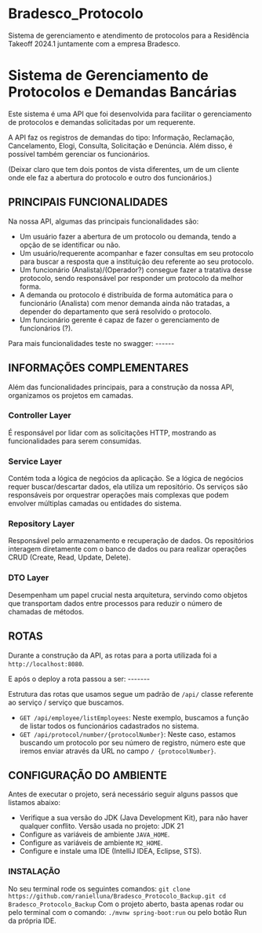 # Bradesco_Protocolo
Sistema de gerenciamento e atendimento de protocolos para a Residência Takeoff 2024.1 juntamente com a empresa Bradesco.

# Sistema de Gerenciamento de Protocolos e Demandas Bancárias

Este sistema é uma API que foi desenvolvida para facilitar o gerenciamento de protocolos e demandas solicitadas por um requerente.

A API faz os registros de demandas do tipo: Informação, Reclamação, Cancelamento, Elogi, Consulta, Solicitação e Denúncia. Além disso, é possível também gerenciar os funcionários.

(Deixar claro que tem dois pontos de vista diferentes, um de um cliente onde ele faz a abertura do protocolo e outro dos funcionários.)

## PRINCIPAIS FUNCIONALIDADES

Na nossa API, algumas das principais funcionalidades são:

- Um usuário fazer a abertura de um protocolo ou demanda, tendo a opção de se identificar ou não.
- Um usuário/requerente acompanhar e fazer consultas em seu protocolo para buscar a resposta que a instituição deu referente ao seu protocolo.
- Um funcionário (Analista)/(Operador?) consegue fazer a tratativa desse protocolo, sendo responsável por responder um protocolo da melhor forma.
- A demanda ou protocolo é distribuída de forma automática para o funcionário (Analista) com menor demanda ainda não tratadas, a depender do departamento que será resolvido o protocolo.
- Um funcionário gerente é capaz de fazer o gerenciamento de funcionários (?).

Para mais funcionalidades teste no swagger: ------

## INFORMAÇÕES COMPLEMENTARES

Além das funcionalidades principais, para a construção da nossa API, organizamos os projetos em camadas.

### Controller Layer
É responsável por lidar com as solicitações HTTP, mostrando as funcionalidades para serem consumidas.

### Service Layer
Contém toda a lógica de negócios da aplicação. Se a lógica de negócios requer buscar/descartar dados, ela utiliza um repositório. Os serviços são responsáveis por orquestrar operações mais complexas que podem envolver múltiplas camadas ou entidades do sistema.

### Repository Layer
Responsável pelo armazenamento e recuperação de dados. Os repositórios interagem diretamente com o banco de dados ou para realizar operações CRUD (Create, Read, Update, Delete).

### DTO Layer
Desempenham um papel crucial nesta arquitetura, servindo como objetos que transportam dados entre processos para reduzir o número de chamadas de métodos.

## ROTAS

Durante a construção da API, as rotas para a porta utilizada foi a `http://localhost:8080`.

E após o deploy a rota passou a ser: -------

Estrutura das rotas que usamos segue um padrão de `/api/` classe referente ao serviço / serviço que buscamos.

- `GET /api/employee/listEmployees`: Neste exemplo, buscamos a função de listar todos os funcionários cadastrados no sistema.
- `GET /api/protocol/number/{protocolNumber}`: Neste caso, estamos buscando um protocolo por seu número de registro, número este que iremos enviar através da URL no campo `/ {protocolNumber}`.

## CONFIGURAÇÃO DO AMBIENTE

Antes de executar o projeto, será necessário seguir alguns passos que listamos abaixo:

- Verifique a sua versão do JDK (Java Development Kit), para não haver qualquer conflito.
  Versão usada no projeto: JDK 21
- Configure as variáveis de ambiente `JAVA_HOME`.
- Configure as variáveis de ambiente `M2_HOME`.
- Configure e instale uma IDE (IntelliJ IDEA, Eclipse, STS).

### INSTALAÇÃO 

No seu terminal rode os seguintes comandos:
`git clone https://github.com/ranielluna/Bradesco_Protocolo_Backup.git cd Bradesco_Protocolo_Backup`
Com o projeto aberto, basta apenas rodar ou pelo terminal com o comando: `./mvnw spring-boot:run` ou pelo botão Run da própria IDE.

